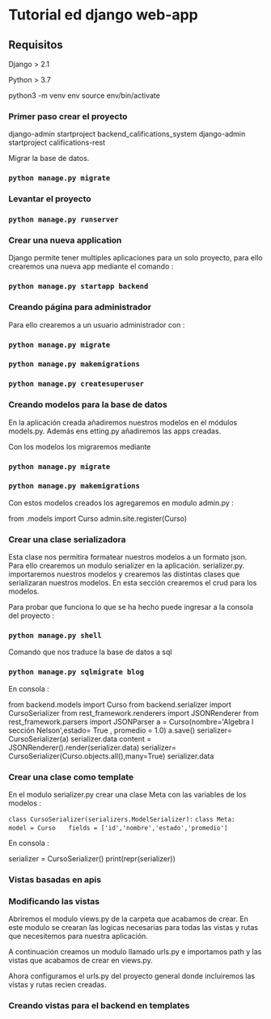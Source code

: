 # Tutorial ed django web-app

## Requisitos

Django > 2.1

Python > 3.7

python3 -m venv env
source env/bin/activate

### Primer paso crear el proyecto

django-admin startproject backend_califications_system
django-admin startproject califications-rest

Migrar la base de datos.

### `python manage.py migrate`

### Levantar el proyecto 

### `python manage.py runserver`

### Crear una nueva application

Django permite tener multiples aplicaciones para un solo proyecto, para ello crearemos una nueva app mediante el comando :

### `python manage.py startapp backend`

### Creando página para administrador

Para ello crearemos a un usuario administrador con : 

### `python manage.py migrate`
### `python manage.py makemigrations`
### `python manage.py createsuperuser`

### Creando modelos para la base de datos
 
En la aplicación creada añadiremos nuestros modelos en el módulos models.py. Además ens etting.py añadiremos las apps creadas.

Con los modelos los migraremos mediante 

### `python manage.py migrate`
### `python manage.py makemigrations`

Con estos modelos creados los agregaremos en modulo admin.py :

from .models import Curso
admin.site.register(Curso)

### Crear una clase serializadora

Esta clase nos permitira formatear nuestros modelos a un formato json. Para ello crearemos un modulo serializer en la aplicación. serializer.py. importaremos nuestros modelos y crearemos las distintas clases que serializaran nuestros modelos. En esta sección crearemos el crud para los modelos.

Para probar que funciona lo que se ha hecho puede ingresar a la consola del proyecto :
 
### `python manage.py shell`

Comando que nos traduce la base de datos a sql

### `python manage.py sqlmigrate blog`

En consola :

from backend.models import Curso
from backend.serializer import CursoSerializer
from rest_framework.renderers import JSONRenderer
from rest_framework.parsers import JSONParser
a = Curso(nombre='Algebra I sección Nelson',estado= True , promedio = 1.0)
a.save()
serializer= CursoSerializer(a)
serializer.data
content = JSONRenderer().render(serializer.data)
serializer= CursoSerializer(Curso.objects.all(),many=True)
serializer.data

### Crear una clase como template

En el modulo serializer.py crear una clase Meta con las variables de los modelos :

`class CursoSerializer(serializers.ModelSerializer):`
`class Meta:`
`    model = Curso`
`    fields = ['id','nombre','estado','promedio'] `

En consola :

serializer = CursoSerializer()
print(repr(serializer))

### Vistas basadas en apis













### Modificando las vistas

Abriremos el modulo views.py de la carpeta que acabamos de crear. En este modulo se crearan las logicas necesarias para todas las vistas y rutas que necesitemos para nuestra aplicación.

A continuación creamos un modulo llamado urls.py e importamos path y las vistas que acabamos de crear en views.py.

Ahora configuramos el urls.py del proyecto general  donde incluiremos las vistas y rutas recien creadas.


### Creando vistas para el backend en templates






